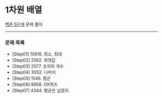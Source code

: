 # 1차원 배열
[백준 5단계](https://www.acmicpc.net/step/6) 문제 풀이

---

### 문제 목록

- [Step01] 10818. 최소, 최대
- [Step02] 2562. 최댓값
- [Step03] 2577. 숫자의 개수
- [Step04] 3052. 나머지
- [Step05] 1546. 평균 
- [Step06] 8958. OX퀴즈
- [Step07] 4344. 평균은 넘겠지

  
